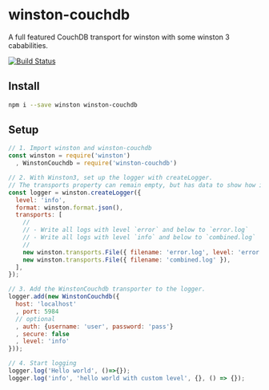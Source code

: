 winston-couchdb
===============

A full featured CouchDB transport for winston with some winston 3 cababilities.

[![Build Status](https://travis-ci.org/indexzero/winston-couchdb.png)](https://travis-ci.org/indexzero/winston-couchdb)

## Install

```bash
npm i --save winston winston-couchdb
```

## Setup

```js
// 1. Import winston and winston-couchdb
const winston = require('winston')
  , WinstonCouchdb = require('winston-couchdb')

// 2. With Winston3, set up the logger with createLogger.
// The transports property can remain empty, but has data to show how it's used.
const logger = winston.createLogger({
  level: 'info',
  format: winston.format.json(),
  transports: [
    //
    // - Write all logs with level `error` and below to `error.log`
    // - Write all logs with level `info` and below to `combined.log`
    //
    new winston.transports.File({ filename: 'error.log', level: 'error' }),
    new winston.transports.File({ filename: 'combined.log' }),
  ],
});

// 3. Add the WinstonCouchdb transporter to the logger.
logger.add(new WinstonCouchdb({
  host: 'localhost'
  , port: 5984
  // optional
  , auth: {username: 'user', password: 'pass'}
  , secure: false
  , level: 'info'
}));

// 4. Start logging
logger.log('Hello world', ()=>{});
logger.log('info', 'hello world with custom level', {}, () => {});

```
